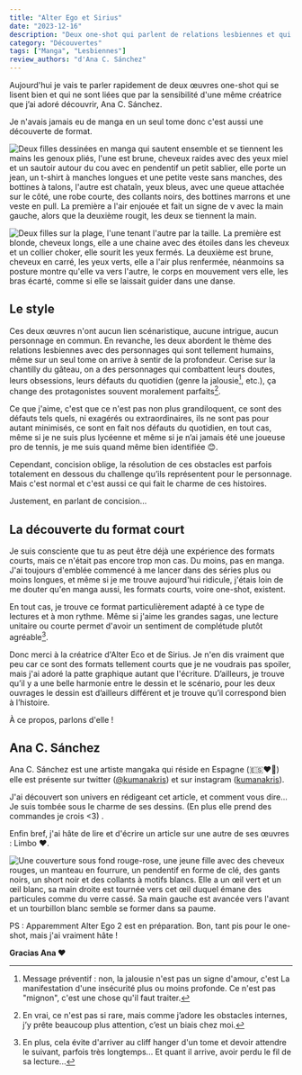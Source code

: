 ```yaml
---
title: "Alter Ego et Sirius"
date: "2023-12-16"
description: "Deux one-shot qui parlent de relations lesbiennes et qui m'ont touchée"
category: "Découvertes"
tags: ["Manga", "Lesbiennes"]
review_authors: "d'Ana C. Sánchez"
---
```


Aujourd'hui je vais te parler rapidement de deux œuvres one-shot qui se lisent bien et qui ne sont liées que par la sensibilité d'une même créatrice que j’ai adoré découvrir, Ana C. Sánchez.

Je n'avais jamais eu de manga en un seul tome donc c'est aussi une découverte de format.

![Deux filles dessinées en manga qui sautent ensemble et se tiennent les mains les genoux pliés, l'une est brune, cheveux raides avec des yeux miel et un sautoir autour du cou avec en pendentif un petit sablier, elle porte un jean, un t-shirt à manches longues et une petite veste sans manches, des bottines à talons, l'autre est chataîn, yeux bleus, avec une queue attachée sur le côté, une robe courte, des collants noirs, des bottines marrons et une veste en pull. La première a l'air enjouée et fait un signe de v avec la main gauche, alors que la deuxième rougit, les deux se tiennent la main.](/reviews/alter-ego.jpg)

![Deux filles sur la plage, l'une tenant l'autre par la taille. La première est blonde, cheveux longs, elle a une chaine avec des étoiles dans les cheveux et un collier choker, elle sourit les yeux fermés. La deuxième est brune, cheveux en carré, les yeux verts, elle a l'air plus renfermée, néanmoins sa posture montre qu'elle va vers l'autre, le corps en mouvement vers elle, les bras écarté, comme si elle se laissait guider dans une danse.](/reviews/sirius.jpeg)

## Le style

Ces deux œuvres n'ont aucun lien scénaristique, aucune intrigue, aucun personnage en commun. En revanche, les deux abordent le thème des relations lesbiennes avec des personnages qui sont tellement humains, même sur un seul tome on arrive à sentir de la profondeur. Cerise sur la chantilly du gâteau, on a des personnages qui combattent leurs doutes, leurs obsessions, leurs défauts du quotidien (genre la jalousie[^1], etc.), ça change des protagonistes souvent moralement parfaits[^2].

Ce que j'aime, c'est que ce n'est pas non plus grandiloquent, ce sont des défauts tels quels, ni exagérés ou extraordinaires, ils ne sont pas pour autant minimisés, ce sont en fait nos défauts du quotidien, en tout cas, même si je ne suis plus lycéenne et même si je n’ai jamais été une joueuse pro de tennis, je me suis quand même bien identifiée 😊.

Cependant, concision oblige, la résolution de ces obstacles est parfois totalement en dessous du challenge qu’ils représentent pour le personnage. Mais c'est normal et c'est aussi ce qui fait le charme de ces histoires.

[^1]: Message préventif : non, la jalousie n'est pas un signe d'amour, c'est La manifestation d'une insécurité plus ou moins profonde. Ce n'est pas "mignon", c'est une chose qu'il faut traiter.

[^2]: En vrai, ce n'est pas si rare, mais comme j’adore les obstacles internes, j’y prête beaucoup plus attention, c’est un biais chez moi.

Justement, en parlant de concision…

## La découverte du format court

Je suis consciente que tu as peut être déjà une expérience des formats courts, mais ce n'était pas encore trop mon cas. Du moins, pas en manga. J'ai toujours d'emblée commencé à me lancer dans des séries plus ou moins longues, et même si je me trouve aujourd'hui ridicule, j'étais loin de me douter qu'en manga aussi, les formats courts, voire one-shot, existent.

En tout cas, je trouve ce format particulièrement adapté à ce type de lectures et à mon rythme. Même si j'aime les grandes sagas, une lecture unitaire ou courte permet d'avoir un sentiment de complétude plutôt agréable[^3].

Donc merci à la créatrice d'Alter Eco et de Sirius. Je n'en dis vraiment que peu car ce sont des formats tellement courts que je ne voudrais pas spoiler, mais j'ai adoré la patte graphique autant que l'écriture. D’ailleurs, je trouve qu’il y a une belle harmonie entre le dessin et le scénario, pour les deux ouvrages le dessin est d’ailleurs différent et je trouve qu’il correspond bien à l’histoire.

[^3]: En plus, cela évite d'arriver au cliff hanger d'un tome et devoir attendre le suivant, parfois très longtemps... Et quant il arrive, avoir perdu le fil de sa lecture...

À ce propos, parlons d'elle !

## Ana C. Sánchez

Ana C. Sánchez est une artiste mangaka qui réside en Espagne (🇪🇸❤️‍🔥) elle est présente sur twitter ([@kumanakris](https://twitter.com/kumanakris)) et sur instagram ([kumanakris](https://www.instagram.com/kumanakris/)).

J'ai découvert son univers en rédigeant cet article, et comment vous dire... Je suis tombée sous le charme de ses dessins. (En plus elle prend des commandes je crois <3) .

Enfin bref, j'ai hâte de lire et d'écrire un article sur une autre de ses œuvres : Limbo ❤.

![Une couverture sous fond rouge-rose, une jeune fille avec des cheveux rouges, un manteau en fourrure, un pendentif en forme de clé, des gants noirs, un short noir et des collants à motifs blancs. Elle a un œil vert et un œil blanc, sa main droite est tournée vers cet œil duquel émane des particules comme du verre cassé. Sa main gauche est avancée vers l'avant et un tourbillon blanc semble se former dans sa paume.](/reviews/limbo.jpeg)

PS : Apparemment Alter Ego 2 est en préparation. Bon, tant pis pour le one-shot, mais j'ai vraiment hâte !

**Gracias Ana ❤**
